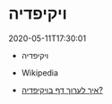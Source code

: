 # ויקיפדיה

2020-05-11T17:30:01

* ויקיפדיה
* Wikipedia


* [ איך לערוך דף בויקיפדיה?](./edit-wikipedia.md)
